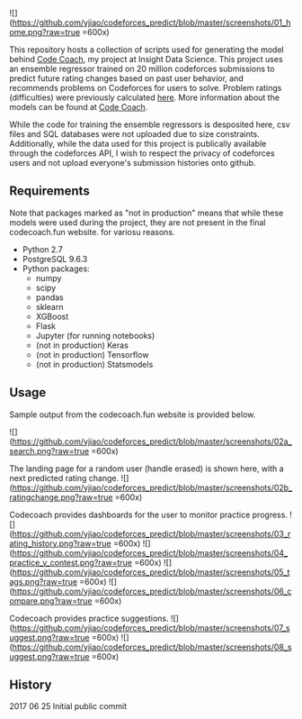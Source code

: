 
![](https://github.com/yjiao/codeforces_predict/blob/master/screenshots/01_home.png?raw=true =600x)

This repository hosts a collection of scripts used for generating the model behind [Code Coach](codecoach.fun), my project at Insight Data Science. This project uses an ensemble regressor trained on 20 million codeforces submissions to predict future rating changes based on past user behavior, and recommends problems on Codeforces for users to solve. Problem ratings (difficulties) were previously calculated [here](https://github.com/yjiao/codeforces-api). More information about the models can be found at [Code Coach](codecoach.fun).


While the code for training the ensemble regressors is desposited here, csv files and SQL databases were not uploaded due to size constraints. Additionally, while the data used for this project is publically available through the codeforces API, I wish to respect the privacy of codeforces users and not upload everyone's submission histories onto github.



## Requirements
Note that packages marked as "not in production" means that while these models were used during the project, they are not present in the final codecoach.fun website. for variosu reasons.

- Python 2.7
- PostgreSQL 9.6.3
- Python packages:
	- numpy
	- scipy
	- pandas
	- sklearn
	- XGBoost
	- Flask
	- Jupyter (for running notebooks)
	- (not in production) Keras
	- (not in production) Tensorflow
	- (not in production) Statsmodels


## Usage
Sample output from the codecoach.fun website is provided below.

![](https://github.com/yjiao/codeforces_predict/blob/master/screenshots/02a_search.png?raw=true =600x)

The landing page for a random user (handle erased) is shown here, with a next predicted rating change.
![](https://github.com/yjiao/codeforces_predict/blob/master/screenshots/02b_ratingchange.png?raw=true =600x)

Codecoach provides dashboards for the user to monitor practice progress.
![](https://github.com/yjiao/codeforces_predict/blob/master/screenshots/03_rating_history.png?raw=true =600x)
![](https://github.com/yjiao/codeforces_predict/blob/master/screenshots/04_practice_v_contest.png?raw=true =600x)
![](https://github.com/yjiao/codeforces_predict/blob/master/screenshots/05_tags.png?raw=true =600x)
![](https://github.com/yjiao/codeforces_predict/blob/master/screenshots/06_compare.png?raw=true =600x)

Codecoach provides practice suggestions.
![](https://github.com/yjiao/codeforces_predict/blob/master/screenshots/07_suggest.png?raw=true =600x)
![](https://github.com/yjiao/codeforces_predict/blob/master/screenshots/08_suggest.png?raw=true =600x)


## History
2017 06 25 Initial public commit